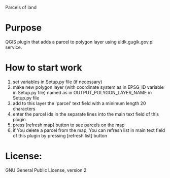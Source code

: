 Parcels of land

# Purpose
QGIS plugin that adds a parcel to polygon layer using uldk.gugik.gov.pl service.

# How to start work
1) set variables in Setup.py file (if necessary)
2) make new polygon layer (with coordinate system as in EPSG_ID variable in Setup.py file) named as in OUTPUT_POLYGON_LAYER_NAME in Setup.py file
3) add to this layer the 'parcel' text field with a minimum length 20 characters
4) enter the parcel ids in the separate lines into the main text field of this plugin
5) press [refresh map] button to see parcels on the map
6) if You delete a parcel from the map, You can refresh list in main text field of this plugin by pressing [refresh list] button


# License:
GNU General Public License, version 2
